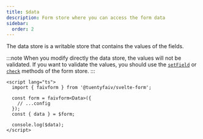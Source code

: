 ```yaml
---
title: $data
description: Form store where you can access the form data
sidebar:
  order: 2
---
```


The data store is a writable store that contains the values of the fields.

:::note
When you modify directly the data store, the values will not be validated. If you want to validate the values, you should use the [`setField`](/context/setfield) or [`check`](/context/check) methods of the form store.
:::

```svelte {7}
<script lang="ts">
  import { faivform } from '@tuentyfaiv/svelte-form';

  const form = faivform<Data>({
    // ...config
  });
  const { data } = $form;

  console.log($data);
</script>
```
